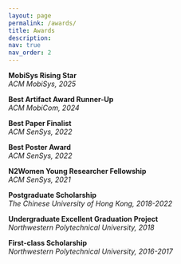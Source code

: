 ```yaml
---
layout: page
permalink: /awards/
title: Awards
description: 
nav: true
nav_order: 2
---
```

**MobiSys Rising Star**\
*ACM MobiSys, 2025*

**Best Artifact Award Runner-Up**\
*ACM MobiCom, 2024*

**Best Paper Finalist**\
*ACM SenSys, 2022*

**Best Poster Award**\
*ACM SenSys, 2022*

**N2Women Young Researcher Fellowship**\
*ACM SenSys, 2021*

**Postgraduate Scholarship**\
*The Chinese University of Hong Kong, 2018-2022*

**Undergraduate Excellent Graduation Project**\
*Northwestern Polytechnical University, 2018*

**First-class Scholarship**\
*Northwestern Polytechnical University, 2016-2017*
